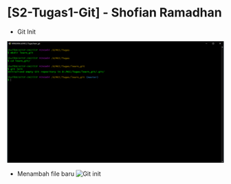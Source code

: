 # **[S2-Tugas1-Git] - Shofian Ramadhan**

- Git Init
<img src="/Img/1_git_init.png/">


- Menambah file baru
![Git init](img/Menambah_file_baru.png)